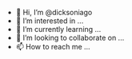 - 👋 Hi, I’m @dicksoniago
- 👀 I’m interested in ...
- 🌱 I’m currently learning ...
- 💞️ I’m looking to collaborate on ...
- 📫 How to reach me ...

<!---
dicksoniago/dicksoniago is a ✨ special ✨ repository because its `README.md` (this file) appears on your GitHub profile.
You can click the Preview link to take a look at your changes.
--->
